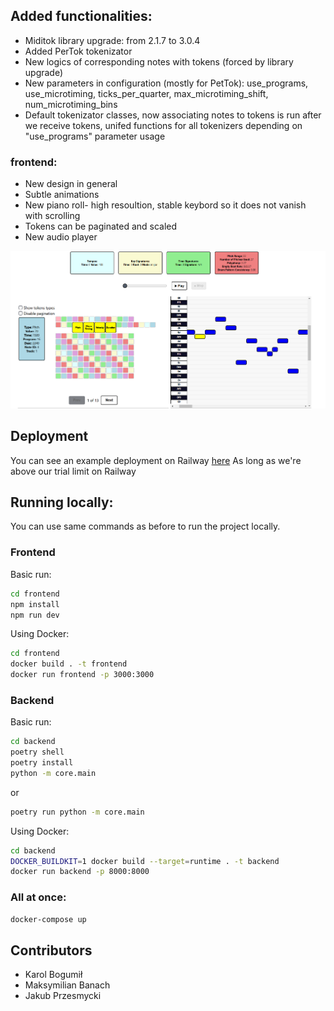 ## Added functionalities:

- Miditok library upgrade: from 2.1.7 to 3.0.4
- Added PerTok tokenizator
- New logics of corresponding notes with tokens (forced by library upgrade)
- New parameters in configuration (mostly for PetTok): use_programs, use_microtiming, ticks_per_quarter, max_microtiming_shift, num_microtiming_bins
- Default tokenizator classes, now associating notes to tokens is run after we receive tokens, unifed functions for all tokenizers depending on "use_programs" parameter usage 

### frontend:

- New design in general
- Subtle animations
- New piano roll- high resoultion, stable keybord so it does not vanish with scrolling
- Tokens can be paginated and scaled
- New audio player

![Screenshot of app](img/app_screenshot.png)

## Deployment

You can see an example deployment on Railway [here](https://miditok-visualizer-production-frontend.up.railway.app/)
As long as we're above our trial limit on Railway 

## Running locally:

You can use same commands as before to run the project locally.

### Frontend

Basic run:

```sh
cd frontend
npm install
npm run dev
```

Using Docker:

```sh
cd frontend
docker build . -t frontend
docker run frontend -p 3000:3000
```

### Backend

Basic run:

```sh
cd backend
poetry shell
poetry install
python -m core.main
```

or

```sh
poetry run python -m core.main
```

Using Docker:

```sh
cd backend
DOCKER_BUILDKIT=1 docker build --target=runtime . -t backend
docker run backend -p 8000:8000
```

### All at once:

```sh
docker-compose up
```

## Contributors

- Karol Bogumił
- Maksymilian Banach
- Jakub Przesmycki